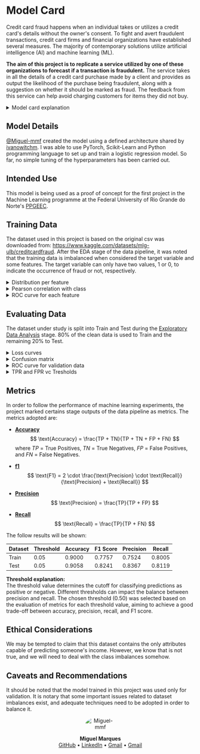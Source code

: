 # Model Card

Credit card fraud happens when an individual takes or utilizes a credit card's details without the owner's consent. To fight and avert fraudulent transactions, credit card firms and financial organizations have established several measures. The majority of contemporary solutions utilize artificial intelligence (AI) and machine learning (ML). 

**The aim of this project is to replicate a service utilized by one of these organizations to forecast if a transaction is fraudulent.** The service takes in all the details of a credit card purchase made by a client and provides as output the likelihood of the purchase being fraudulent, along with a suggestion on whether it should be marked as fraud. The feedback from this service can help avoid charging customers for items they did not buy. 

<details>
<summary>Model card explanation</summary>
    Model cards are a succinct approach for documenting the creation, use, and shortcomings of a model. The idea is to write a documentation such that a non-expert can understand the model card's contents. For additional information see the Model Card paper: https://arxiv.org/pdf/1810.03993.pdf.
</details>


## Model Details

[@Miguel-mmf](https://github.com/Miguel-mmf) created the model using a defined architecture shared by [ivanowitchm]([https://](https://github.com/ivanovitchm/PPGEEC2318/blob/main/lessons/week05/week05c.ipynb)). I was able to use PyTorch, Scikit-Learn and Python programming language to set up and train a logistic regression model. So far, no simple tuning of the hyperparameters has been carried out.

## Intended Use

This model is being used as a proof of concept for the first project in the Machine Learning programme at the Federal University of Rio Grande do Norte's [PPGEEC](https://sigaa.ufrn.br/sigaa/public/programa/portal.jsf?id=103).


## Training Data

The dataset used in this project is based on the original csv was downloaded from: https://www.kaggle.com/datasets/mlg-ulb/creditcardfraud.
After the EDA stage of the data pipeline, it was noted that the training data is imbalanced when considered the target variable and some features. The target variable can only have two values, 1 or 0, to indicate the occurrence of fraud or not, respectively.

<details>
<summary>Distribution per feature</summary>
    <img src="images/eda_distribution_per_features.png">
</details>

<details>
<summary>Pearson correlation with class</summary>
    <img src="images/eda_pearson_correlation_heatmap.png">
</details>

<details>
<summary>ROC curve for each feature</summary>
    <img src="images/eda_roc_curve_features.png">
</details>


## Evaluating Data

The dataset under study is split into Train and Test during the [Exploratory Data Analysis](eda.ipynb) stage. 80% of the clean data is used to Train and the remaining 20% to Test.

<details>
<summary>Loss curves</summary>
    <img src="images/train_losses.png">
</details>

<details>
<summary>Confusion matrix</summary>
    <img src="images/train_confusion_matrix.png">
</details>

<details>
<summary>ROC curve for validation data</summary>
    <img src="images/train_val_roc_curve.png">
</details>

<details>
<summary>TPR and FPR vc Tresholds</summary>
    <img src="images/train_tpr_fpr_vs_thresholds.png">
</details>


## Metrics

In order to follow the performance of machine learning experiments, the project marked certains stage outputs of the data pipeline as metrics. The metrics adopted are: 
* [**Accuracy**](https://scikit-learn.org/stable/modules/model_evaluation.html)
  $$
  \text{Accuracy} = \frac{TP + TN}{TP + TN + FP + FN}
  $$
  where $TP$ = True Positives, $TN$ = True Negatives, $FP$ = False Positives, and $FN$ = False Negatives.

* [**f1**](https://scikit-learn.org/stable/modules/model_evaluation.html)
$$
\text{F1} = 2 \cdot \frac{\text{Precision} \cdot \text{Recall}}{\text{Precision} + \text{Recall}}
$$

* [**Precision**](https://scikit-learn.org/stable/modules/model_evaluation.html)
    $$
    \text{Precision} = \frac{TP}{TP + FP}
    $$

* [**Recall**](https://scikit-learn.org/stable/modules/model_evaluation.html)
    $$
    \text{Recall} = \frac{TP}{TP + FN}
    $$


The follow results will be shown:

| Dataset | Threshold | Accuracy | F1 Score | Precision | Recall |
|-----------|-----------|----------|----------|-----------|--------|
| Train     |   0.05    |  0.9000  |  0.7757  |   0.7524  | 0.8005 |
| Test      |   0.05    |  0.9058  |  0.8241  |   0.8367  | 0.8119 |

**Threshold explanation:**  
The threshold value determines the cutoff for classifying predictions as positive or negative. Different thresholds can impact the balance between precision and recall. The chosen threshold (0.50) was selected based on the evaluation of metrics for each threshold value, aiming to achieve a good trade-off between accuracy, precision, recall, and F1 score.


## Ethical Considerations

We may be tempted to claim that this dataset contains the only attributes capable of predicting someone's income. However, we know that is not true, and we will need to deal with the class imbalances somehow.


## Caveats and Recommendations

It should be noted that the model trained in this project was used only for validation. It is notary that some important issues related to dataset imbalances exist, and adequate techniques need to be adopted in order to balance it.



<div align="center">

<img src="https://avatars.githubusercontent.com/u/69444221?v=4" alt="Miguel-mmf" width="80" style="border-radius: 50%; display: block; margin: 0 auto;"/>

**Miguel Marques**  
[GitHub](https://github.com/Miguel-mmf) • [LinkedIn](https://www.linkedin.com/in/miguelmf08) • [Gmail](miguel.ferreira@estudante.cear.ufpb.br) • [Gmail](miguel.ferreira.111@ufrn.edu.br)

</div>
